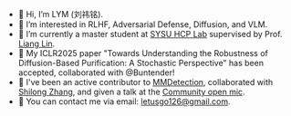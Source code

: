 - 👋 Hi, I’m LYM (刘祎铭).
- 🔭 I’m interested in RLHF, Adversarial Defense, Diffusion, and VLM.
- 🌱 I’m currently a master student at [SYSU HCP Lab](https://www.sysu-hcp.net/) supervised by Prof. [Liang Lin](https://www.sysu-hcp.net/faculty/lianglin.html).
- 💞️ My ICLR2025 paper "Towards Understanding the Robustness of Diffusion-Based Purification: A Stochastic Perspective" has been accepted, collaborated with @Buntender!
- 💞️ I've been an active contributor to [MMDetection](https://github.com/open-mmlab/mmdetection/tree/refactor-detr), collaborated with [Shilong Zhang](https://jshilong.github.io/), and given a talk at the [Community open mic](https://www.bilibili.com/video/BV17x4y1w7ZK/?spm_id_from=333.337.search-card.all.click).
- 🤔 You can contact me via email: letusgo126@gmail.com. 

